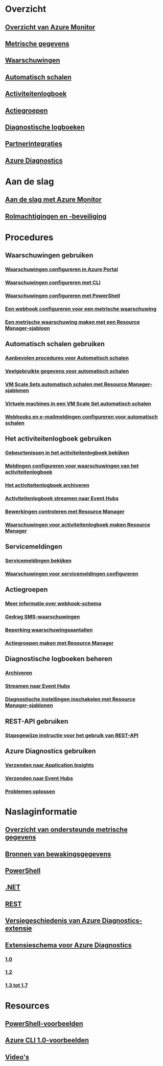 # Overzicht
## [Overzicht van Azure Monitor](monitoring-overview.md)
## [Metrische gegevens](monitoring-overview-metrics.md)
## [Waarschuwingen](monitoring-overview-alerts.md)
## [Automatisch schalen](monitoring-overview-autoscale.md)
## [Activiteitenlogboek](monitoring-overview-activity-logs.md)
## [Actiegroepen](monitoring-action-groups.md)
## [Diagnostische logboeken](monitoring-overview-of-diagnostic-logs.md)
## [Partnerintegraties](monitoring-partners.md)
## [Azure Diagnostics](azure-diagnostics.md)


# Aan de slag
## [Aan de slag met Azure Monitor](monitoring-get-started.md)
## [Rolmachtigingen en -beveiliging](monitoring-roles-permissions-security.md)

# Procedures
## Waarschuwingen gebruiken
### [Waarschuwingen configureren in Azure Portal](insights-alerts-portal.md)
### [Waarschuwingen configureren met CLI](insights-alerts-command-line-interface.md)
### [Waarschuwingen configureren met PowerShell](insights-alerts-powershell.md)
### [Een webhook configureren voor een metrische waarschuwing](insights-webhooks-alerts.md)
### [Een metrische waarschuwing maken met een Resource Manager-sjabloon](monitoring-enable-alerts-using-template.md)
## Automatisch schalen gebruiken
### [Aanbevolen procedures voor Automatisch schalen](insights-autoscale-best-practices.md)
### [Veelgebruikte gegevens voor automatisch schalen](insights-autoscale-common-metrics.md)
### [VM Scale Sets automatisch schalen met Resource Manager-sjablonen](insights-advanced-autoscale-virtual-machine-scale-sets.md)
### [Virtuele machines in een VM Scale Set automatisch schalen](../virtual-machine-scale-sets/virtual-machine-scale-sets-windows-autoscale.md?toc=%2fazure%2fmonitoring-and-diagnostics%2ftoc.json)
### [Webhooks en e-mailmeldingen configureren voor automatisch schalen](insights-autoscale-to-webhook-email.md)
## Het activiteitenlogboek gebruiken
### [Gebeurtenissen in het activiteitenlogboek bekijken](insights-debugging-with-events.md)
### [Meldingen configureren voor waarschuwingen van het activiteitenlogboek](monitoring-activity-log-alerts.md)
### [Het activiteitenlogboek archiveren](monitoring-archive-activity-log.md)
### [Activiteitenlogboek streamen naar Event Hubs](monitoring-stream-activity-logs-event-hubs.md)
### [Bewerkingen controleren met Resource Manager](../azure-resource-manager/resource-group-audit.md)
### [Waarschuwingen voor activiteitenlogboek maken Resource Manager](monitoring-create-activity-log-alerts-with-resource-manager-template.md)
## Servicemeldingen
### [Servicemeldingen bekijken](monitoring-service-notifications.md)
### [Waarschuwingen voor servicemeldingen configureren](monitoring-activity-log-alerts-on-service-notifications.md)
## Actiegroepen
### [Meer informatie over webhook-schema](monitoring-activity-log-alerts-webhook.md)
### [Gedrag SMS-waarschuwingen](monitoring-sms-alert-behavior.md)
### [Beperking waarschuwingsaantallen](monitoring-alerts-rate-limiting.md)
### [Actiegroepen maken met Resource Manager](monitoring-create-action-group-with-resource-manager-template.md)
## Diagnostische logboeken beheren
### [Archiveren](monitoring-archive-diagnostic-logs.md)
### [Streamen naar Event Hubs](monitoring-stream-diagnostic-logs-to-event-hubs.md)
### [Diagnostische instellingen inschakelen met Resource Manager-sjablonen](monitoring-enable-diagnostic-logs-using-template.md)
## REST-API gebruiken
### [Stapsgewijze instructie voor het gebruik van REST-API](monitoring-rest-api-walkthrough.md)
## Azure Diagnostics gebruiken
### [Verzenden naar Application Insights](azure-diagnostics-configure-application-insights.md)
### [Verzenden naar Event Hubs](azure-diagnostics-streaming-event-hubs.md)
### [Problemen oplossen](azure-diagnostics-troubleshooting.md)

# Naslaginformatie
## [Overzicht van ondersteunde metrische gegevens](monitoring-supported-metrics.md)
## [Bronnen van bewakingsgegevens](monitoring-data-sources.md)
## [PowerShell](/powershell/module/azurerm.insights)
## [.NET](https://msdn.microsoft.com/library/azure/dn802153)
## [REST](/rest/api/monitor/)
## [Versiegeschiedenis van Azure Diagnostics-extensie](azure-diagnostics-versioning-history.md)
## [Extensieschema voor Azure Diagnostics](azure-diagnostics-schema.md)
### [1.0](azure-diagnostics-schema-1dot0.md)
### [1.2](azure-diagnostics-schema-1dot2.md)
### [1.3 tot 1.7](azure-diagnostics-schema-1dot3-and-later.md)

# Resources
## [PowerShell-voorbeelden](insights-powershell-samples.md)
## [Azure CLI 1.0-voorbeelden](insights-cli-samples.md)
## [Video's](https://azure.microsoft.com/resources/videos/index/?services=monitor)